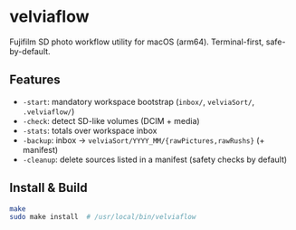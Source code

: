 # velviaflow

Fujifilm SD photo workflow utility for macOS (arm64). Terminal-first, safe-by-default.

## Features
- `-start`: mandatory workspace bootstrap (`inbox/`, `velviaSort/`, `.velviaflow/`)
- `-check`: detect SD-like volumes (DCIM + media)
- `-stats`: totals over workspace inbox
- `-backup`: inbox → `velviaSort/YYYY_MM/{rawPictures,rawRushs}` (+ manifest)
- `-cleanup`: delete sources listed in a manifest (safety checks by default)

## Install & Build
```bash
make
sudo make install  # /usr/local/bin/velviaflow